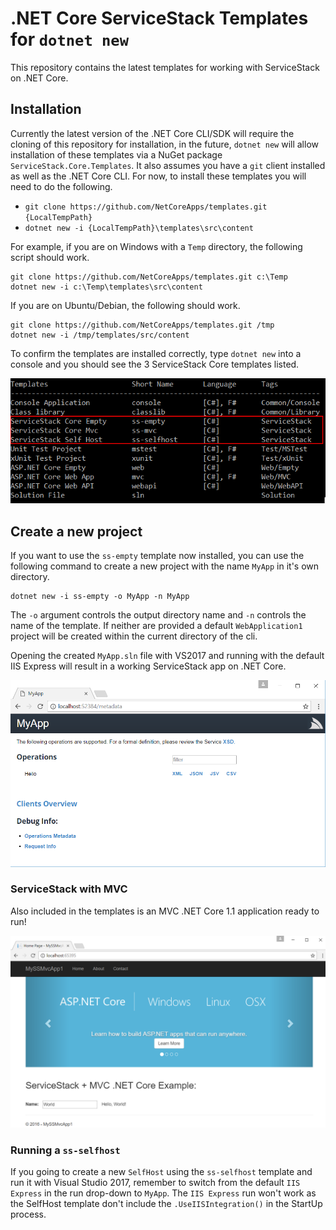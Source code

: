# .NET Core ServiceStack Templates for `dotnet new`
This repository contains the latest templates for working with ServiceStack on .NET Core.

## Installation
Currently the latest version of the .NET Core CLI/SDK will require the cloning of this repository for installation, in the future, `dotnet new` will allow installation of these templates via a NuGet package `ServiceStack.Core.Templates`. It also assumes you have a `git` client installed as well as the .NET Core CLI. For now, to install these templates you will need to do the following.

- `git clone https://github.com/NetCoreApps/templates.git {LocalTempPath}`
- `dotnet new -i {LocalTempPath}\templates\src\content`

For example, if you are on Windows with a `Temp` directory, the following script should work.

```
git clone https://github.com/NetCoreApps/templates.git c:\Temp
dotnet new -i c:\Temp\templates\src\content
```

If you are on Ubuntu/Debian, the following should work.
```
git clone https://github.com/NetCoreApps/templates.git /tmp
dotnet new -i /tmp/templates/src/content
```

To confirm the templates are installed correctly, type `dotnet new` into a console and you should see the 3 ServiceStack Core templates listed. 

![](https://raw.githubusercontent.com/ServiceStack/Assets/master/img/servicestackvs/dotnet_new_preview.png)


## Create a new project
If you want to use the `ss-empty` template now installed, you can use the following command to create a new project with the name `MyApp` in it's own directory.

```
dotnet new -i ss-empty -o MyApp -n MyApp
```

The `-o` argument controls the output directory name and `-n` controls the name of the template. If neither are provided a default `WebApplication1` project will be created within the current directory of the cli.

Opening the created `MyApp.sln` file with VS2017 and running with the default IIS Express will result in a working ServiceStack app on .NET Core.

![](https://raw.githubusercontent.com/ServiceStack/Assets/master/img/servicestackvs/dotnet_new_example_running.png)

### ServiceStack with MVC
Also included in the templates is an MVC .NET Core 1.1 application ready to run!

![](https://raw.githubusercontent.com/ServiceStack/Assets/master/img/servicestackvs/dotnet_new_mvc_example_running.png)

### Running a `ss-selfhost`
If you going to create a new `SelfHost` using the `ss-selfhost` template and run it with Visual Studio 2017, remember to switch from the default `IIS Express` in the run drop-down to `MyApp`. The `IIS Express` run won't work as the SelfHost template don't include the `.UseIISIntegration()` in the StartUp process.
